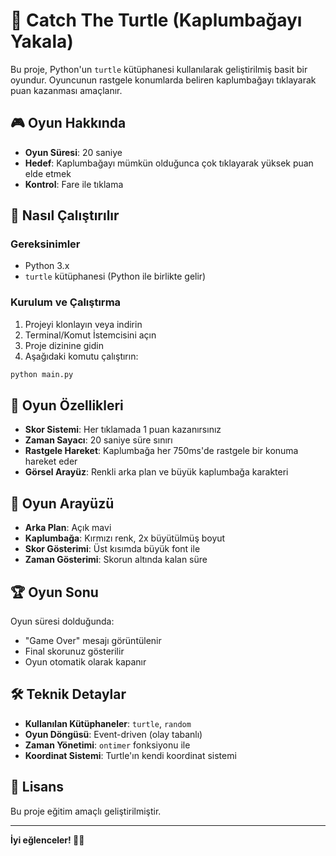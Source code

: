 # 🐢 Catch The Turtle (Kaplumbağayı Yakala)

Bu proje, Python'un `turtle` kütüphanesi kullanılarak geliştirilmiş basit bir oyundur. Oyuncunun rastgele konumlarda beliren kaplumbağayı tıklayarak puan kazanması amaçlanır.

## 🎮 Oyun Hakkında

- **Oyun Süresi**: 20 saniye
- **Hedef**: Kaplumbağayı mümkün olduğunca çok tıklayarak yüksek puan elde etmek
- **Kontrol**: Fare ile tıklama

## 🚀 Nasıl Çalıştırılır

### Gereksinimler
- Python 3.x
- `turtle` kütüphanesi (Python ile birlikte gelir)

### Kurulum ve Çalıştırma

1. Projeyi klonlayın veya indirin
2. Terminal/Komut İstemcisini açın
3. Proje dizinine gidin
4. Aşağıdaki komutu çalıştırın:

```bash
python main.py
```

## 🎯 Oyun Özellikleri

- **Skor Sistemi**: Her tıklamada 1 puan kazanırsınız
- **Zaman Sayacı**: 20 saniye süre sınırı
- **Rastgele Hareket**: Kaplumbağa her 750ms'de rastgele bir konuma hareket eder
- **Görsel Arayüz**: Renkli arka plan ve büyük kaplumbağa karakteri

## 🎨 Oyun Arayüzü

- **Arka Plan**: Açık mavi
- **Kaplumbağa**: Kırmızı renk, 2x büyütülmüş boyut
- **Skor Gösterimi**: Üst kısımda büyük font ile
- **Zaman Gösterimi**: Skorun altında kalan süre

## 🏆 Oyun Sonu

Oyun süresi dolduğunda:
- "Game Over" mesajı görüntülenir
- Final skorunuz gösterilir
- Oyun otomatik olarak kapanır

## 🛠️ Teknik Detaylar

- **Kullanılan Kütüphaneler**: `turtle`, `random`
- **Oyun Döngüsü**: Event-driven (olay tabanlı)
- **Zaman Yönetimi**: `ontimer` fonksiyonu ile
- **Koordinat Sistemi**: Turtle'ın kendi koordinat sistemi

## 📝 Lisans

Bu proje eğitim amaçlı geliştirilmiştir.

---

**İyi eğlenceler! 🐢✨** 